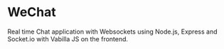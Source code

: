 # WeChat

Real time Chat application with Websockets using Node.js, Express and Socket.io with Vabilla JS on the frontend.
